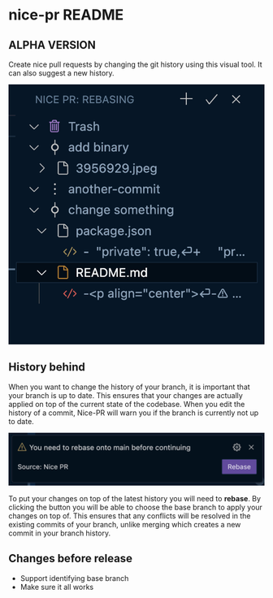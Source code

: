 # nice-pr README

## **ALPHA VERSION**

Create nice pull requests by changing the git history using this visual tool. It can also suggest a new history.

![screenshot](./screenshot.png)

## History behind

When you want to change the history of your branch, it is important that your branch is up to date. This ensures that your changes are actually applied on top of the current state of the codebase. When you edit the history of a commit, Nice-PR will warn you if the branch is currently not up to date.

![rebase-warning](./rebase-warning.png)

To put your changes on top of the latest history you will need to **rebase**. By clicking the button you will be able to choose the base branch to apply your changes on top of. This ensures that any conflicts will be resolved in the existing commits of your branch, unlike merging which creates a new commit in your branch history.

## Changes before release

- Support identifying base branch
- Make sure it all works
